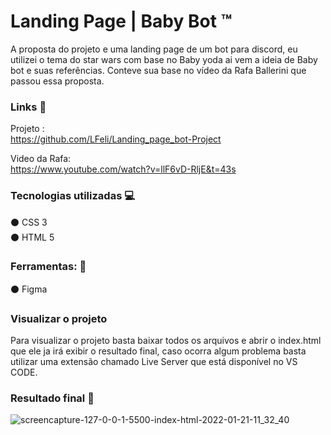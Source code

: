 # Landing Page |  Baby Bot ™ 
A proposta do projeto e uma landing page de um bot para discord, eu utilizei o tema do star wars com base no Baby yoda ai vem a ideia de Baby bot e suas referências. Conteve sua base no vídeo da Rafa Ballerini que passou essa proposta.

### Links 📎
Projeto : </br>
https://github.com/LFeli/Landing_page_bot-Project

Video da Rafa: </br>
https://www.youtube.com/watch?v=llF6vD-RljE&t=43s

  
### Tecnologias utilizadas 💻
⚫ CSS 3</br>
⚫ HTML 5

### Ferramentas: 🔨 </br>
⚫ Figma
 
 ### Visualizar o projeto
 
 Para visualizar o projeto basta baixar todos os arquivos e abrir o index.html que ele ja irá  exibir o resultado final, caso ocorra algum problema basta utilizar uma extensão chamado Live Server que está disponível no VS CODE.
 
 
 ### Resultado final 👀
 ![screencapture-127-0-0-1-5500-index-html-2022-01-21-11_32_40](https://user-images.githubusercontent.com/80704314/150544627-5b2d3f90-2a7b-40f8-b672-464afede2baf.png)
